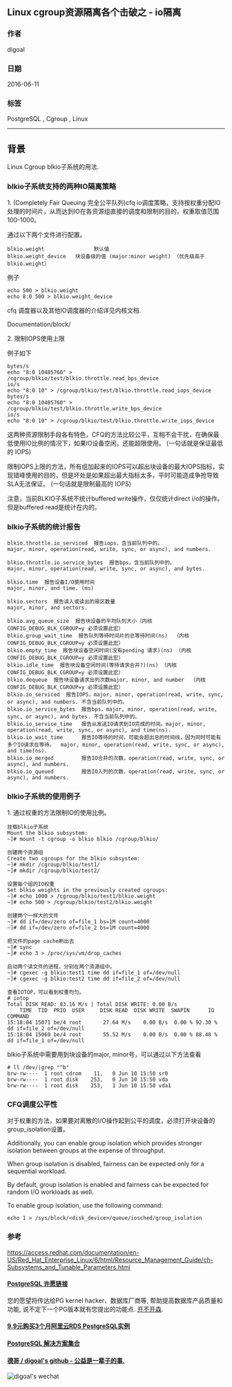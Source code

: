 ## Linux cgroup资源隔离各个击破之 - io隔离  
                                                                                                                                               
### 作者                                                                                                                                               
digoal                                                                                                                                               
                                                                                                                                               
### 日期                                                                                                                                               
2016-06-11                                                                                                                                           
                                                                                                                                               
### 标签                                                                                                                                               
PostgreSQL , Cgroup , Linux    
                                                                                                                                               
----                                                                                                                                               
                                                                                                                                               
## 背景                                   
Linux Cgroup blkio子系统的用法.    
  
### blkio子系统支持的两种IO隔离策略  
1\. (Completely Fair Queuing 完全公平队列)cfq io调度策略，支持按权重分配IO处理的时间片，从而达到IO在各资源组直接的调度和限制的目的，权重取值范围100-1000。    
  
通过以下两个文件进行配置。    
  
```  
blkio.weight                默认值  
blkio.weight_device   块设备级的值 (major:minor weight) （优先级高于blkio.weight）  
```  
  
例子    
  
```  
echo 500 > blkio.weight  
echo 8:0 500 > blkio.weight_device  
```  
  
cfq 调度器以及其他IO调度器的介绍详见内核文档.    
  
Documentation/block/    
    
2\. 限制IOPS使用上限    
  
  
例子如下      
  
```  
bytes/s  
echo "8:0 10485760" > /cgroup/blkio/test/blkio.throttle.read_bps_device  
io/s  
echo "8:0 10" > /cgroup/blkio/test/blkio.throttle.read_iops_device  
bytes/s  
echo "8:0 10485760" > /cgroup/blkio/test/blkio.throttle.write_bps_device  
io/s  
echo "8:0 10" > /cgroup/blkio/test/blkio.throttle.write_iops_device  
```  
  
这两种资源限制手段各有特色，CFQ的方法比较公平，互相不会干扰，在确保最低使用IO比例的情况下，如果IO设备空闲，还能超限使用。  (一句话就是保证最低的 IOPS)  
  
限制IOPS上限的方法，所有组加起来的IOPS可以超出块设备的最大IOPS指标，实现错峰使用的目的，但是坏处是如果超出最大指标太多，平时可能造成争抢导致SLA无法保证。    (一句话就是限制最高的 IOPS)  
  
  
注意，当前BLKIO子系统不统计buffered write操作，仅仅统计direct i/o的操作。但是buffered read是统计在内的。    
  
### blkio子系统的统计报告    
  
```  
blkio.throttle.io_serviced  报告iops，含当前队列中的。  
major, minor, operation(read, write, sync, or async), and numbers.  
  
blkio.throttle.io_service_bytes  报告bps，含当前队列中的。  
major, minor, operation(read, write, sync, or async), and bytes.  
  
blkio.time  报告设备I/O使用时间  
major, minor, and time. (ms)  
  
blkio.sectors  报告读入或读出的扇区数量  
major, minor, and sectors.  
  
blkio.avg_queue_size  报告块设备的平均队列大小（内核CONFIG_DEBUG_BLK_CGROUP=y 必须设置此宏）  
blkio.group_wait_time  报告队列等待时间片的总等待时间(ns)  （内核CONFIG_DEBUG_BLK_CGROUP=y 必须设置此宏）  
blkio.empty_time  报告块设备空闲时间(没有pending 请求)(ns) （内核CONFIG_DEBUG_BLK_CGROUP=y 必须设置此宏）  
blkio.idle_time  报告块设备空闲时间(等待请求合并?)(ns) （内核CONFIG_DEBUG_BLK_CGROUP=y 必须设置此宏）  
blkio.dequeue  报告块设备请求出列次数major, minor, and number  （内核CONFIG_DEBUG_BLK_CGROUP=y 必须设置此宏）  
blkio.io_serviced  报告IOPS，major, minor, operation(read, write, sync, or async), and numbers. 不含当前队列中的。  
blkio.io_service_bytes  报告bps，major, minor, operation(read, write, sync, or async), and bytes. 不含当前队列中的。  
blkio.io_service_time   报告从发送IO请求到IO完成的时间。major, minor, operation(read, write, sync, or async), and time(ns).    
blkio.io_wait_time      报告IO等待的时间，可能会超出总的时间线，因为同时可能有多个IO请求在等待。  major, minor, operation(read, write, sync, or async), and time(ns).    
blkio.io_merged         报告IO合并的次数，operation(read, write, sync, or async), and numbers.  
blkio.io_queued         报告IO入列的次数，operation(read, write, sync, or async), and numbers.  
```  
  
### blkio子系统的使用例子  
1\. 通过权重的方法限制IO的使用比例。    
  
```  
挂载blkio子系统  
Mount the blkio subsystem:  
~]# mount -t cgroup -o blkio blkio /cgroup/blkio/  
  
创建两个资源组  
Create two cgroups for the blkio subsystem:  
~]# mkdir /cgroup/blkio/test1/  
~]# mkdir /cgroup/blkio/test2/  
  
设置每个组的IO权重  
Set blkio weights in the previously created cgroups:  
~]# echo 1000 > /cgroup/blkio/test1/blkio.weight  
~]# echo 500 > /cgroup/blkio/test2/blkio.weight  
  
创建两个一样大的文件  
~]# dd if=/dev/zero of=file_1 bs=1M count=4000  
~]# dd if=/dev/zero of=file_2 bs=1M count=4000  
  
把文件的page cache刷出去    
~]# sync  
~]# echo 3 > /proc/sys/vm/drop_caches  
  
启动两个读文件的进程，分别在两个资源组中。    
~]# cgexec -g blkio:test1 time dd if=file_1 of=/dev/null  
~]# cgexec -g blkio:test2 time dd if=file_2 of=/dev/null  
  
查看IOTOP，可以看到权重均匀。    
# iotop  
Total DISK READ: 83.16 M/s | Total DISK WRITE: 0.00 B/s  
    TIME  TID  PRIO  USER     DISK READ  DISK WRITE  SWAPIN      IO    COMMAND  
15:18:04 15071 be/4 root       27.64 M/s    0.00 B/s  0.00 % 92.30 % dd if=file_2 of=/dev/null  
15:18:04 15069 be/4 root       55.52 M/s    0.00 B/s  0.00 % 88.48 % dd if=file_1 of=/dev/null  
```  
  
  
blkio子系统中需要用到块设备的major, minor号，可以通过以下方法查看    
  
```  
# ll /dev/|grep "^b"  
brw-rw----  1 root cdrom    11,   0 Jun 10 15:50 sr0  
brw-rw----  1 root disk    253,   0 Jun 10 15:50 vda  
brw-rw----  1 root disk    253,   1 Jun 10 15:50 vda1  
```  
  
  
### CFQ调度公平性  
对于权重的方法，如果要对离散的I/O操作起到公平的调度，必须打开块设备的group_isolation设置。    
  
Additionally, you can enable group isolation which provides stronger isolation between groups at the expense of throughput.   
  
When group isolation is disabled, fairness can be expected only for a sequential workload.   
  
By default, group isolation is enabled and fairness can be expected for random I/O workloads as well.   
  
To enable group isolation, use the following command:    
  
```  
echo 1 > /sys/block/<disk_device>/queue/iosched/group_isolation  
```  
  
### 参考    
https://access.redhat.com/documentation/en-US/Red_Hat_Enterprise_Linux/6/html/Resource_Management_Guide/ch-Subsystems_and_Tunable_Parameters.html    
  
  
  
  
  
  
  
  
  
  
  
  
  
  
  
  
  
  
  
  
  
  
  
  
  
  
  
  
  
  
  
  
  
  
  
  
  
  
  
  
  
  
  
  
  
  
  
  
  
  
  
  
  
  
  
  
  
  
  
  
  
  
  
  
#### [PostgreSQL 许愿链接](https://github.com/digoal/blog/issues/76 "269ac3d1c492e938c0191101c7238216")
您的愿望将传达给PG kernel hacker、数据库厂商等, 帮助提高数据库产品质量和功能, 说不定下一个PG版本就有您提出的功能点. [开不开森](https://github.com/digoal/blog/issues/76 "269ac3d1c492e938c0191101c7238216").  
  
  
#### [9.9元购买3个月阿里云RDS PostgreSQL实例](https://www.aliyun.com/database/postgresqlactivity "57258f76c37864c6e6d23383d05714ea")
  
  
#### [PostgreSQL 解决方案集合](https://yq.aliyun.com/topic/118 "40cff096e9ed7122c512b35d8561d9c8")
  
  
#### [德哥 / digoal's github - 公益是一辈子的事.](https://github.com/digoal/blog/blob/master/README.md "22709685feb7cab07d30f30387f0a9ae")
  
  
![digoal's wechat](../pic/digoal_weixin.jpg "f7ad92eeba24523fd47a6e1a0e691b59")
  
